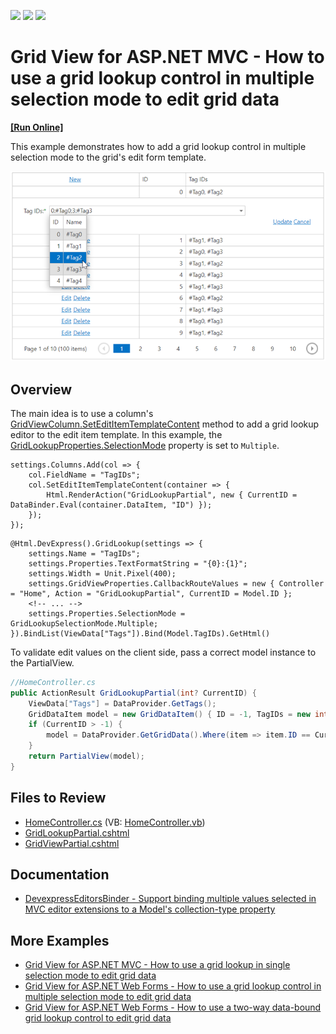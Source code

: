 <!-- default badges list -->
![](https://img.shields.io/endpoint?url=https://codecentral.devexpress.com/api/v1/VersionRange/128550890/16.1.6%2B)
[![](https://img.shields.io/badge/Open_in_DevExpress_Support_Center-FF7200?style=flat-square&logo=DevExpress&logoColor=white)](https://supportcenter.devexpress.com/ticket/details/T328613)
[![](https://img.shields.io/badge/📖_How_to_use_DevExpress_Examples-e9f6fc?style=flat-square)](https://docs.devexpress.com/GeneralInformation/403183)
<!-- default badges end -->
# Grid View for ASP.NET MVC - How to use a grid lookup control in multiple selection mode to edit grid data
<!-- run online -->
**[[Run Online]](https://codecentral.devexpress.com/128550890/)**
<!-- run online end -->

This example demonstrates how to add a grid lookup control in multiple selection mode to the grid's edit form template.

![Grid Lookup in multiple selection mode](multipleSelectionMode.png)

## Overview

The main idea is to use a column's [GridViewColumn.SetEditItemTemplateContent](https://docs.devexpress.com/AspNetMvc/DevExpress.Web.Mvc.MVCxGridViewColumn.SetEditItemTemplateContent.overloads) method to add a grid lookup editor to the edit item template. In this example, the [GridLookupProperties.SelectionMode](https://docs.devexpress.com/AspNet/DevExpress.Web.GridLookupProperties.SelectionMode) property is set to `Multiple`.

```cshtml
settings.Columns.Add(col => {
    col.FieldName = "TagIDs";
    col.SetEditItemTemplateContent(container => {
        Html.RenderAction("GridLookupPartial", new { CurrentID = DataBinder.Eval(container.DataItem, "ID") });
    });
});
```

```cshtml
@Html.DevExpress().GridLookup(settings => {
    settings.Name = "TagIDs";
    settings.Properties.TextFormatString = "{0}:{1}";
    settings.Width = Unit.Pixel(400);
    settings.GridViewProperties.CallbackRouteValues = new { Controller = "Home", Action = "GridLookupPartial", CurrentID = Model.ID };
    <!-- ... -->
    settings.Properties.SelectionMode = GridLookupSelectionMode.Multiple;
}).BindList(ViewData["Tags"]).Bind(Model.TagIDs).GetHtml()
```

To validate edit values on the client side, pass a correct model instance to the PartialView.

```cs
//HomeController.cs
public ActionResult GridLookupPartial(int? CurrentID) {
    ViewData["Tags"] = DataProvider.GetTags();
    GridDataItem model = new GridDataItem() { ID = -1, TagIDs = new int[0] };
    if (CurrentID > -1) {
        model = DataProvider.GetGridData().Where(item => item.ID == CurrentID).FirstOrDefault();
    }
    return PartialView(model);
}
```

## Files to Review

* [HomeController.cs](./CS/Controllers/HomeController.cs) (VB: [HomeController.vb](./VB/Controllers/HomeController.vb))
* [GridLookupPartial.cshtml](./CS/Views/Home/GridLookupPartial.cshtml)
* [GridViewPartial.cshtml](./CS/Views/Home/GridViewPartial.cshtml)

## Documentation

* [DevexpressEditorsBinder - Support binding multiple values selected in MVC editor extensions to a Model's collection-type property](https://supportcenter.devexpress.com/ticket/details/t196024/devexpresseditorsbinder-support-binding-multiple-values-selected-in-mvc-editor)

## More Examples

* [Grid View for ASP.NET MVC - How to use a grid lookup in single selection mode to edit grid data](https://github.com/DevExpress-Examples/asp-net-mvc-grid-use-grid-lookup-in-single-selection-mode-to-edit-data)
* [Grid View for ASP.NET Web Forms - How to use a grid lookup control in multiple selection mode to edit grid data](https://github.com/DevExpress-Examples/asp-net-web-forms-grid-use-grid-lookup-in-multiple-selection-mode-to-edit-data)
* [Grid View for ASP.NET Web Forms - How to use a two-way data-bound grid lookup control to edit grid data](https://github.com/DevExpress-Examples/how-to-use-two-way-data-bound-aspxgridlookup-in-edit-form-of-aspxgridview-to-edit-data-e2979)
